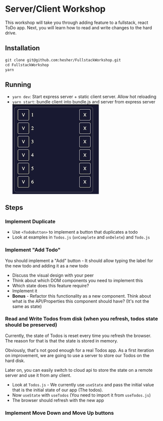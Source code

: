 # Server/Client Workshop

This workshop will take you through adding feature to a fullstack, react ToDo app.
Next, you will learn how to read and write changes to the hard drive.

## Installation

```
git clone git@github.com:hesher/FullstackWorkshop.git
cd FullstackWorkshop
yarn
```

## Running

- `yarn dev`: Start express server + static client server. Allow hot reloading
- `yarn start`: bundle client into bundle.js and server from express server
  ![Screenshot](TodoScreenshot.png)

## Steps

### Implement Duplicate

- Use `<TodoButton>` to implement a button that duplicates a todo
- Look at examples in `Todos.js` (`onComplete` and `onDelete`) and `Todo.js`

### Implement "Add Todo"

You should implement a "Add" button - It should allow typing the label for the new todo and adding it as a new todo

- Discuss the visual design with your peer
- Think about which DOM components you need to implement this
- Which state does this feature require?
- Implement it
- **Bonus** - Refactor this functionality as a new component. Think about what is the API/Properties this component should have? (It's not the same as state)

### Read and Write Todos from disk (when you refresh, todos state should be preserved)

Currently, the state of Todos is reset every time you refresh the browser. The reason for that is that the state is stored in memory.

Obviously, that's not good enough for a real Todos app.
As a first iteration on improvement, we are going to use a server to store our Todos on the hard disk.

Later on, you can easily switch to cloud api to store the state on a remote server and use it from any client.

- Look at `Todos.js` - We currently use `useState` and pass the initial value that is the initial state of our app (The todos).
- Now `useState` with `useTodos` (You need to import it from `useTodos.js`)
- The browser should refresh with the new app

### Implement Move Down and Move Up buttons
